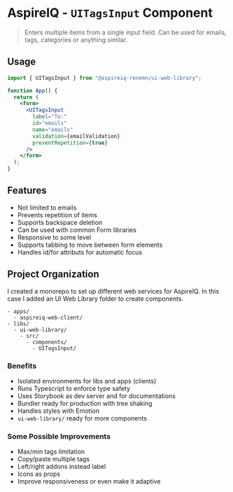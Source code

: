 # AspireIQ - `UITagsInput` Component

> Enters multiple items from a single input field. Can be used for emails, tags, categories or anything similar.

## Usage

```jsx
import { UITagsInput } from "@aspireiq-renemn/ui-web-library";

function App() {
  return (
    <form>
      <UITagsInput
        label="To:"
        id="emails"
        name="emails"
        validation={emailValidation}
        preventRepetition={true}
      />
    </form>
  );
}
```

## Features

- Not limited to emails
- Prevents repetition of items
- Supports backspace deletion
- Can be used with common Form libraries
- Responsive to some level
- Supports tabbing to move between form elements
- Handles id/for attributs for automatic focus

## Project Organization

I created a monorepo to set up different web services for AspireIQ. In this case I added an UI Web Library folder to create components.

```
- apps/
  - aspireiq-web-client/
- libs/
  - ui-web-library/
    - src/
      - components/
        - UITagsInput/
```

### Benefits

- Isolated environments for libs and apps (clients)
- Runs Typescript to enforce type safety
- Uses Storybook as dev server and for documentations
- Bundler ready for production with tree shaking
- Handles styles with Emotion
- `ui-web-library/` ready for more components

### Some Possible Improvements

- Max/min tags limitation
- Copy/paste multiple tags
- Left/right addons instead label
- Icons as props
- Improve responsiveness or even make it adaptive
